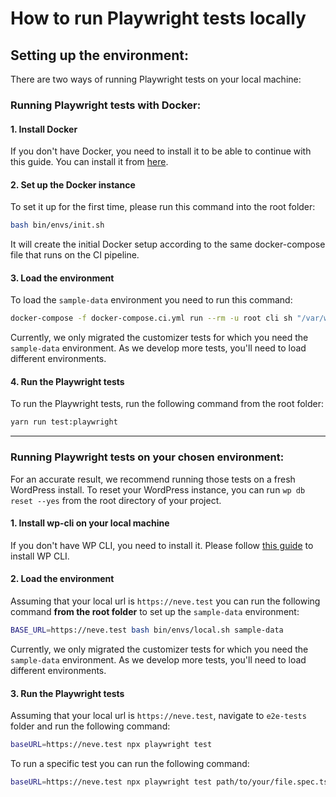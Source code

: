 # How to run Playwright tests locally 

## Setting up the environment:

There are two ways of running Playwright tests on your local machine:

### Running Playwright tests with Docker:

#### 1. Install Docker

If you don't have Docker, you need to install it to be able to continue with this guide. You can install it from [here](https://www.docker.com/products/docker-desktop).

#### 2. Set up the Docker instance

To set it up for the first time, please run this command into the root folder:  
```bash
bash bin/envs/init.sh
```
It will create the initial Docker setup according to the same docker-compose file that runs on the CI pipeline.

#### 3. Load the environment
 
To load the `sample-data` environment you need to run this command:
```bash
docker-compose -f docker-compose.ci.yml run --rm -u root cli sh "/var/www/html/bin/envs/sample-data/start.sh"
```
Currently, we only migrated the customizer tests for which you need the `sample-data` environment. As we develop more tests, you'll need to load different environments.

#### 4. Run the Playwright tests

To run the Playwright tests, run the following command from the root folder:
```bash
yarn run test:playwright
```
___
### Running Playwright tests on your chosen environment:

For an accurate result, we recommend running those tests on a fresh WordPress install. To reset your WordPress instance, you can run `wp db reset --yes` from the root directory of your project.

#### 1. Install wp-cli on your local machine
If you don't have WP CLI, you need to install it. Please follow [this guide](https://make.wordpress.org/cli/handbook/guides/installing/) to install WP CLI.

#### 2. Load the environment
Assuming that your local url is `https://neve.test` you can run the following command **from the root folder** to set up the `sample-data` environment:
```bash
BASE_URL=https://neve.test bash bin/envs/local.sh sample-data
```
Currently, we only migrated the customizer tests for which you need the `sample-data` environment. As we develop more tests, you'll need to load different environments.

#### 3. Run the Playwright tests
Assuming that your local url is `https://neve.test`, navigate to `e2e-tests` folder and run the following command:
```bash
baseURL=https://neve.test npx playwright test
```

To run a specific test you can run the following command:
```bash
baseURL=https://neve.test npx playwright test path/to/your/file.spec.ts

```

